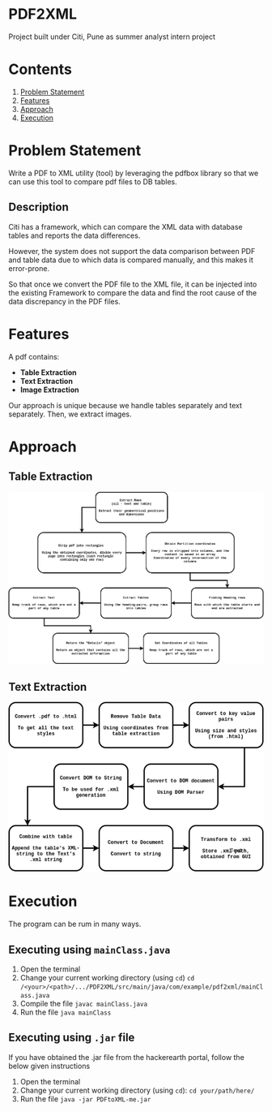 # PDF2XML

Project built under Citi, Pune as summer analyst intern project

#  Contents
1. [Problem Statement](https://github.com/adityatumarada/PDF2XML#problem-statement)
2. [Features](https://github.com/adityatumarada/PDF2XML#features)
3. [Approach](https://github.com/adityatumarada/PDF2XML#approach)
4. [Execution](www.google.com)

# Problem Statement

Write a PDF to XML utility (tool) by leveraging the pdfbox library so that we can
use this tool to compare pdf files to DB tables.

## Description

Citi has a framework, which can compare the XML data with database tables and reports the data differences.

However, the system does not support the data comparison between PDF and table data due to which data is compared manually, and this makes it error-prone.

So that once we convert the PDF file to the XML file, it can be injected into the existing Framework to compare the data and find the root cause of the data discrepancy in the PDF files.

# Features

A pdf contains:
- **Table Extraction**
- **Text Extraction**
- **Image Extraction**

Our approach is unique because we handle tables separately and text separately. Then, we extract images.

# Approach

## Table Extraction

![enter image description here](https://github.com/adityatumarada/PDF2XML/blob/master/Charts/TableExtraction.png)


## Text Extraction

![enter image description here](https://github.com/adityatumarada/PDF2XML/blob/master/Charts/TextExtraction.png)

#  Execution

The program can be rum in many ways.

##  Executing using `mainClass.java`

 1. Open the terminal 
 2. Change your current working directory (using `cd`) 
    `cd /<your>/<path>/.../PDF2XML/src/main/java/com/example/pdf2xml/mainClass.java`
3. Compile the file
	`javac mainClass.java`
4. Run the file
	`java mainClass`

##  Executing using `.jar` file

If you have obtained the .jar file from the hackerearth portal, follow the below given instructions
 1. Open the terminal 
 2. Change your current working directory (using `cd`):
	  `cd your/path/here/`
 3. Run the file
      `java -jar PDFtoXML-me.jar`
